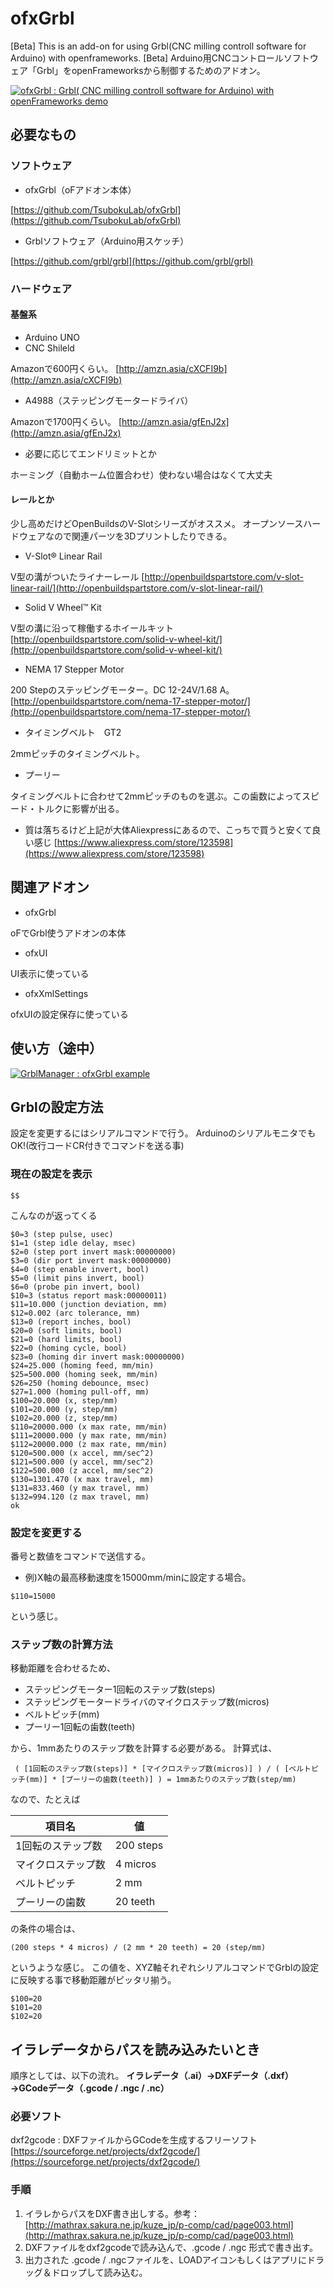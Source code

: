 ﻿# ofxGrbl
[Beta] This is an add-on for using Grbl(CNC milling controll software for Arduino) with openframeworks. 
[Beta] Arduino用CNCコントロールソフトウェア「Grbl」をopenFrameworksから制御するためのアドオン。

[![ofxGrbl : Grbl( CNC milling controll software for Arduino) with openFrameworks demo](http://img.youtube.com/vi/3CR-sZpXvfI/0.jpg)](http://www.youtube.com/watch?v=3CR-sZpXvfI "ofxGrbl : Grbl( CNC milling controll software for Arduino) with openFrameworks demo")

## 必要なもの
### ソフトウェア

* ofxGrbl（oFアドオン本体）

 [https://github.com/TsubokuLab/ofxGrbl](https://github.com/TsubokuLab/ofxGrbl) 

* Grblソフトウェア（Arduino用スケッチ）

 [https://github.com/grbl/grbl](https://github.com/grbl/grbl) 

### ハードウェア

#### 基盤系

* Arduino UNO
* CNC Shileld

 Amazonで600円くらい。
 [http://amzn.asia/cXCFI9b](http://amzn.asia/cXCFI9b) 

* A4988（ステッピングモータードライバ）

 Amazonで1700円くらい。
 [http://amzn.asia/gfEnJ2x](http://amzn.asia/gfEnJ2x) 

* 必要に応じてエンドリミットとか

 ホーミング（自動ホーム位置合わせ）使わない場合はなくて大丈夫

#### レールとか

少し高めだけどOpenBuildsのV-Slotシリーズがオススメ。
オープンソースハードウェアなので関連パーツを3Dプリントしたりできる。

* V-Slot­® Linear Rail

 V型の溝がついたライナーレール
 [http://openbuildspartstore.com/v-slot-linear-rail/](http://openbuildspartstore.com/v-slot-linear-rail/) 

* Solid V Wheel™ Kit

 V型の溝に沿って稼働するホイールキット
 [http://openbuildspartstore.com/solid-v-wheel-kit/](http://openbuildspartstore.com/solid-v-wheel-kit/) 

* NEMA 17 Stepper Motor

 200 Stepのステッピングモーター。DC 12-24V/1.68 A。
 [http://openbuildspartstore.com/nema-17-stepper-motor/](http://openbuildspartstore.com/nema-17-stepper-motor/) 

* タイミングベルト　GT2

 2mmピッチのタイミングベルト。

* プーリー

 タイミングベルトに合わせて2mmピッチのものを選ぶ。この歯数によってスピード・トルクに影響が出る。

* 質は落ちるけど上記が大体Aliexpressにあるので、こっちで買うと安くて良い感じ
 [https://www.aliexpress.com/store/123598](https://www.aliexpress.com/store/123598) 

## 関連アドオン

* ofxGrbl

 oFでGrbl使うアドオンの本体

* ofxUI

 UI表示に使っている

* ofxXmlSettings

 ofxUIの設定保存に使っている

## 使い方（途中）

[![GrblManager : ofxGrbl example ](http://img.youtube.com/vi/54ps6AzPNp4/0.jpg)](http://www.youtube.com/watch?v=54ps6AzPNp4 "GrblManager : ofxGrbl example ")

## Grblの設定方法

設定を変更するにはシリアルコマンドで行う。
ArduinoのシリアルモニタでもOK!(改行コードCR付きでコマンドを送る事)

### 現在の設定を表示

```
$$
```
こんなのが返ってくる

```
$0=3 (step pulse, usec)
$1=1 (step idle delay, msec)
$2=0 (step port invert mask:00000000)
$3=0 (dir port invert mask:00000000)
$4=0 (step enable invert, bool)
$5=0 (limit pins invert, bool)
$6=0 (probe pin invert, bool)
$10=3 (status report mask:00000011)
$11=10.000 (junction deviation, mm)
$12=0.002 (arc tolerance, mm)
$13=0 (report inches, bool)
$20=0 (soft limits, bool)
$21=0 (hard limits, bool)
$22=0 (homing cycle, bool)
$23=0 (homing dir invert mask:00000000)
$24=25.000 (homing feed, mm/min)
$25=500.000 (homing seek, mm/min)
$26=250 (homing debounce, msec)
$27=1.000 (homing pull-off, mm)
$100=20.000 (x, step/mm)
$101=20.000 (y, step/mm)
$102=20.000 (z, step/mm)
$110=20000.000 (x max rate, mm/min)
$111=20000.000 (y max rate, mm/min)
$112=20000.000 (z max rate, mm/min)
$120=500.000 (x accel, mm/sec^2)
$121=500.000 (y accel, mm/sec^2)
$122=500.000 (z accel, mm/sec^2)
$130=1301.470 (x max travel, mm)
$131=833.460 (y max travel, mm)
$132=994.120 (z max travel, mm)
ok
```

### 設定を変更する

番号と数値をコマンドで送信する。
* 例)X軸の最高移動速度を15000mm/minに設定する場合。


```
$110=15000
```
という感じ。

### ステップ数の計算方法

移動距離を合わせるため、

* ステッピングモーター1回転のステップ数(steps)
* ステッピングモータードライバのマイクロステップ数(micros)
* ベルトピッチ(mm)
* プーリー1回転の歯数(teeth)

から、1mmあたりのステップ数を計算する必要がある。
計算式は、

```
 ( [1回転のステップ数(steps)] * [マイクロステップ数(micros)] ) / ( [ベルトピッチ(mm)] * [プーリーの歯数(teeth)] ) = 1mmあたりのステップ数(step/mm)
```
なので、たとえば

| 項目名 | 値 |
| ------------- | ------------- |
| 1回転のステップ数  | 200 steps  |
| マイクロステップ数  | 4 micros |
| ベルトピッチ  | 2 mm  |
| プーリーの歯数  | 20 teeth  |
の条件の場合は、

```
(200 steps * 4 micros) / (2 mm * 20 teeth) = 20 (step/mm)
```
というような感じ。
この値を、XYZ軸それぞれシリアルコマンドでGrblの設定に反映する事で移動距離がピッタリ揃う。

```
$100=20
$101=20
$102=20
```
## イラレデータからパスを読み込みたいとき
順序としては、以下の流れ。
**イラレデータ（.ai）→DXFデータ（.dxf）→GCodeデータ（.gcode / .ngc / .nc）**

### 必要ソフト
dxf2gcode
:  DXFファイルからGCodeを生成するフリーソフト
    [https://sourceforge.net/projects/dxf2gcode/](https://sourceforge.net/projects/dxf2gcode/)

### 手順
1. イラレからパスをDXF書き出しする。参考： [http://mathrax.sakura.ne.jp/kuze_jp/p-comp/cad/page003.html](http://mathrax.sakura.ne.jp/kuze_jp/p-comp/cad/page003.html) 
2. DXFファイルをdxf2gcodeで読み込んで、.gcode / .ngc 形式で書き出す。
3. 出力された .gcode / .ngcファイルを、LOADアイコンもしくはアプリにドラッグ＆ドロップして読み込む。 
